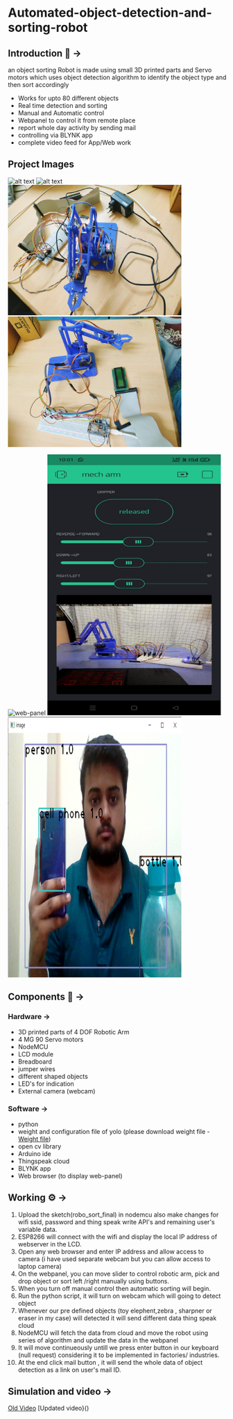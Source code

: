 # Automated-object-detection-and-sorting-robot
 ## Introduction :rocket: &#8594; ##
an object sorting Robot is made using small 3D printed parts and Servo motors which uses object detection algorithm to identify the object type and then sort accordingly
- Works for upto 80 different objects
- Real time detection and sorting
- Manual and Automatic control
- Webpanel to control it from remote place
- report whole day activity by sending mail 
- controlling via BLYNK app
- complete video feed for App/Web work

 ## Project Images ##
![alt text](https://d2t1xqejof9utc.cloudfront.net/screenshots/pics/c0e5f0d4ec5d133fbe3688b8ac6d9976/large.png) 
![alt text](https://d2t1xqejof9utc.cloudfront.net/screenshots/pics/88b4a7b5143113807b57a064004cae8d/large.png)
<span>
<img src="https://github.com/arpitpatawat/Automated-object-detection-and-sorting-robot/blob/main/img.jpeg" width = "400">
<img src="https://github.com/arpitpatawat/Automated-object-detection-and-sorting-robot/blob/main/img1.jpeg" width = "400">
 </span>

![web-panel](https://user-images.githubusercontent.com/75129076/171139512-1f2c94c5-eceb-4f28-b53a-bc11d6079969.png)
<span><img src ="https://github.com/arpitpatawat/Automated-object-detection-and-sorting-robot/blob/main/image11.jpeg" height = "600" width = "400"/>
<img src ="https://github.com/arpitpatawat/Automated-object-detection-and-sorting-robot/blob/main/image6.png" height = "600" width = "400"></span>


## Components :robot: &#8594; ##
 ### Hardware &#8594; ###
 - 3D printed parts of 4 DOF Robotic Arm
 - 4 MG 90 Servo motors
 - NodeMCU
 - LCD module
 - Breadboard
 - jumper wires
 - different shaped objects
 - LED's for indication
 - External camera (webcam)
 ### Software &#8594; ###
 - python
 - weight and configuration file of yolo (please download weight file - [Weight file](https://pjreddie.com/media/files/yolov3.weights))
 - open cv library
 - Arduino ide
 - Thingspeak cloud
 - BLYNK app
 - Web browser (to display web-panel)
## Working :gear: &#8594; ##
1. Upload the sketch(robo_sort_final) in nodemcu also make changes for wifi ssid, password and thing speak write API's and remaining user's variable data.
2. ESP8266 will connect with the wifi and display the local IP address of webserver in the LCD.
3. Open any web browser and enter IP address and allow access to camera (i have used separate webcam but you can allow access to laptop camera)
4. On the webpanel, you can move slider to control robotic arm, pick and drop object or sort left /right manually using buttons.
5. When you turn off manual control then automatic sorting will begin. 
6. Run the python script, it will turn on webcam which will going to detect object
7. Whenever our pre defined objects (toy elephent,zebra , sharpner or eraser in my case) will detected it will send different data thing speak cloud
8. NodeMCU will fetch the data from cloud and move the robot using series of algorithm and update the data in the webpanel
9. It will move continueously untill we press enter button in our keyboard (null request) considering it to be implemented in factories/ industries.
10. At the end click mail button , it will send the whole data of object detection as a link on user's mail ID.
 
## Simulation and video  &#8594; ##
 [Old Video](https://drive.google.com/file/d/1TF6mAdieY1y7LwcNcP_3ViE0T7ZFZaRc/view?usp=sharing)
 [Updated video}()
